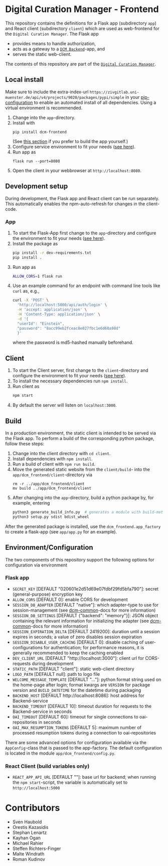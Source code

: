 # Digital Curation Manager - Frontend

This repository contains the definitions for a Flask app (subdirectory `app`) and React client (subdirectory `client`) which are used as web-frontend for the `Digital Curation Manager`.
The Flask app
* provides means to handle authorization,
* acts as a gateway to a [`DCM Backend`](https://github.com/lzv-nrw/dcm-backend)-app, and
* serves the static web-client.

The contents of this repository are part of the [`Digital Curation Manager`](https://github.com/lzv-nrw/digital-curation-manager).


## Local install
Make sure to include the extra-index-url `https://zivgitlab.uni-muenster.de/api/v4/projects/9020/packages/pypi/simple` in your [pip-configuration](https://pip.pypa.io/en/stable/cli/pip_install/#finding-packages) to enable an automated install of all dependencies.
Using a virtual environment is recommended.

1. Change into the `app`-directory.
1. Install with
   ```
   pip install dcm-frontend
   ```
   (See [this section](#build) if you prefer to build the app yourself.)
1. Configure service environment to fit your needs ([see here](#environmentconfiguration)).
1. Run app as
   ```
   flask run --port=8080
   ```
1. Open the client in your webbrowser at `http://localhost:8080`.

## Development setup

During development, the Flask app and React client can be run separately.
This automatically enables the npm-auto-refresh for changes in the client-code.

### App

1. To start the Flask-App first change to the `app`-directory and configure the environment to fit your needs ([see here](#environmentconfiguration)).
1. Install the package as
   ```bash
   pip install -r dev-requirements.txt
   pip install .
   ```
1. Run app as
   ```bash
   ALLOW_CORS=1 flask run
   ```
1. Use an example command for an endpoint with command line tools like `curl` as, e.g.,
   ```bash
   curl -X 'POST' \
     'http://localhost:5000/api/auth/login' \
     -H 'accept: application/json' \
     -H 'Content-Type: application/json' \
     -d '{
     "userId": "Einstein",
     "password": "8acc99eb2fceac8e027fbc1e6d60a98d"
     }'
   ```
   where the password is md5-hashed manually beforehand.

## Client

1. To start the Client server, first change to the `client`-directory and configure the environment to fit your needs ([see here](#environmentconfiguration)).
1. To install the necessary dependencies run `npm install`.
1. Run client as
   ```bash
   npm start
   ```
1. By default the server will listen on `localhost:3000`.

## Build
In a production environment, the static client is intended to be served via the Flask app.
To perform a build of the corresponding python package, follow these steps:
1. Change into the client directory with `cd client`.
1. Install dependencies with `npm install`.
1. Run a build of client with `npm run build`.
1. Move the generated static website from the `client/build`- into the `app/dcm_frontend/client`-directory via
   ```
   rm -r ../app/dcm_frontend/client
   mv build ../app/dcm_frontend/client
   ```
1. After changing into the `app`-directory, build a python package by, for example, entering
   ```bash
   python3 generate_build_info.py  # generates a module with build-metadata (optional)
   python3 setup.py sdist bdist_wheel
   ```

After the generated package is installed, use the `dcm_frontend.app_factory` to create a flask-app (see `app/app.py` for an example).

## Environment/Configuration

The two components of this repository support the following options for configuration via environment

### Flask app

* `SECRET_KEY` [DEFAULT "020601e2d51d69e07fdbf29fd5bfa790"]: secret (general-purpose) encryption key
* `ALLOW_CORS` [DEFAULT 0]: enable CORS for development
* `SESSION_DB_ADAPTER` [DEFAULT "native"]: which adapter-type to use for session-management (see [dcm-common](https://github.com/lzv-nrw/dcm-common#key-value-store-implementation)-docs for more information)
* `SESSION_DB_SETTINGS` [DEFAULT {"backend": "memory"}]: JSON object containing the relevant information for initializing the adapter (see [dcm-common](https://github.com/lzv-nrw/dcm-common#key-value-store-implementation)-docs for more information)
* `SESSION_EXPIRATION_DELTA` [DEFAULT 2419200]: duration until a session expires in seconds; a value of zero disables session expiration
* `SESSION_DISABLE_USER_CACHING` [DEFAULT 0]: disable caching of user-configurations for authentication; for performance reasons, it is generally recommended to keep the caching enabled
* `DEV_CLIENT_URL` [DEFAULT "http://localhost:3000"]: client url for CORS-requests during development
* `STATIC_PATH` [DEFAULT "client"]: static web-client directory
* `LOGO_PATH` [DEFAULT null]: path to logo file
* `WELCOME_MESSAGE_TEMPLATE` [DEFAULT "..."]: python format string used on the home-page after login; format kwargs are `VERSION` for package version and `BUILD_DATETIME` for the datetime during packaging
* `BACKEND_HOST` [DEFAULT http://localhost:8086]: host address for Backend-service
* `BACKEND_TIMEOUT` [DEFAULT 10]: timeout duration for requests to the Backend-service in seconds
* `OAI_TIMEOUT` [DEFAULT 60]: timeout for single connections to oai-repositories in seconds
* `OAI_MAX_RESUMPTION_TOKENS` [DEFAULT 5]: maximum number of processed resumption tokens during a connection to oai-repositories

There are some advanced options for configuration available via the `AppConfig`-class that is passed to the app-factory. The default configuration is located in the module `app/dcm_frontend/config.py`.

### React Client (build variables only)

* `REACT_APP_API_URL` [DEFAULT ""]: base url for backend;
   when running the `npm start`-script, the variable is automatically set to `http://localhost:5000`

# Contributors
* Sven Haubold
* Orestis Kazasidis
* Stephan Lenartz
* Kayhan Ogan
* Michael Rahier
* Steffen Richters-Finger
* Malte Windrath
* Roman Kudinov